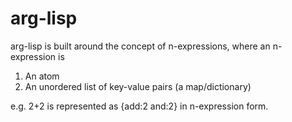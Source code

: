 arg-lisp
==========

arg-lisp is built around the concept of n-expressions, where an n-expression is

1. An atom
2. An unordered list of key-value pairs (a map/dictionary)

e.g. 2+2 is represented as {add:2 and:2} in n-expression form.
